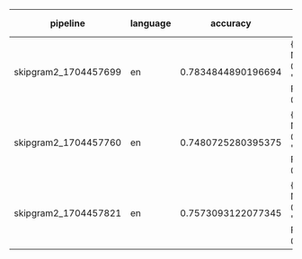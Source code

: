 | pipeline             | language | accuracy           | params                                                                      | size (MB) |
|----------------------|----------|--------------------|-----------------------------------------------------------------------------|-----------|
| skipgram2_1704457699 | en       | 0.7834844890196694 | {'penalty': None, 'l1_ratio': 0.7, 'early_stopping': False, 'alpha': 0.1}   | 8.036     |
| skipgram2_1704457760 | en       | 0.7480725280395375 | {'penalty': None, 'l1_ratio': 0.15, 'early_stopping': False, 'alpha': 0.01} | 8.061     |
| skipgram2_1704457821 | en       | 0.7573093122077345 | {'penalty': None, 'l1_ratio': 0.9, 'early_stopping': False, 'alpha': 0.05}  | 8.14      |